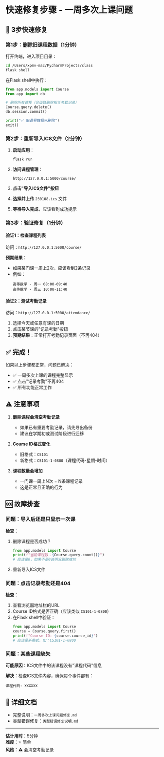 # 快速修复步骤 - 一周多次上课问题

## 🚀 3步快速修复

### 第1步：删除旧课程数据（1分钟）

打开终端，进入项目目录：

```bash
cd /Users/xpmv-mac/PycharmProjects/class
flask shell
```

在Flask shell中执行：

```python
from app.models import Course
from app import db

# 删除所有课程（会级联删除相关考勤记录）
Course.query.delete()
db.session.commit()

print("✅ 旧课程数据已删除")
exit()
```

### 第2步：重新导入ICS文件（2分钟）

1. **启动应用**：
   ```bash
   flask run
   ```

2. **访问课程管理**：
   ```
   http://127.0.0.1:5000/course/
   ```

3. **点击"导入ICS文件"按钮**

4. **选择并上传** `230108.ics` 文件

5. **等待导入完成**，应该看到成功提示

### 第3步：验证修复（1分钟）

#### 验证1：检查课程列表
访问：`http://127.0.0.1:5000/course/`

**预期结果**：
- 如果某门课一周上2次，应该看到2条记录
- 例如：
  ```
  高等数学 - 周一 08:00-09:40
  高等数学 - 周三 10:00-11:40
  ```

#### 验证2：测试考勤记录
访问：`http://127.0.0.1:5000/attendance/`

1. 选择今天或任意有课的日期
2. 点击某节课的"记录考勤"按钮
3. **预期结果**：正常打开考勤记录页面（不再404）

## ✅ 完成！

如果以上步骤都正常，问题已解决：
- ✅ 一周多次上课的课程完整显示
- ✅ 点击"记录考勤"不再404
- ✅ 所有功能正常工作

## ⚠️ 注意事项

1. **删除课程会清空考勤记录**
   - 如果已有重要考勤记录，请先导出备份
   - 建议在学期初或测试阶段进行迁移

2. **Course ID格式变化**
   - 旧格式：`CS101`
   - 新格式：`CS101-1-0800`（课程代码-星期-时间）

3. **课程数量会增加**
   - 一门课一周上N次 = N条课程记录
   - 这是正常且正确的行为

## 🆘 故障排查

### 问题：导入后还是只显示一次课

**检查**：
1. 删除课程是否成功？
   ```python
   from app.models import Course
   print(f"当前课程数：{Course.query.count()}")
   # 应该是0，如果不是0说明没删除成功
   ```

2. 重新导入ICS文件

### 问题：点击记录考勤还是404

**检查**：
1. 查看浏览器地址栏的URL
2. Course ID格式是否正确（应该类似 `CS101-1-0800`）
3. 在Flask shell中验证：
   ```python
   from app.models import Course
   course = Course.query.first()
   print(f"Course ID: {course.course_id}")
   # 应该是新格式，如：CS101-1-0800
   ```

### 问题：某些课程缺失

**可能原因**：ICS文件中的该课程没有"课程代码"信息

**解决**：检查ICS文件内容，确保每个事件都有：
```
课程代码: XXXXXX
```

## 📖 详细文档

- 完整说明：`一周多次上课问题修复.md`
- 类型错误修复：`类型错误修复说明.md`

---

**估计用时**：5分钟  
**难度**：⭐ 简单  
**风险**：⚠️ 会清空考勤记录

